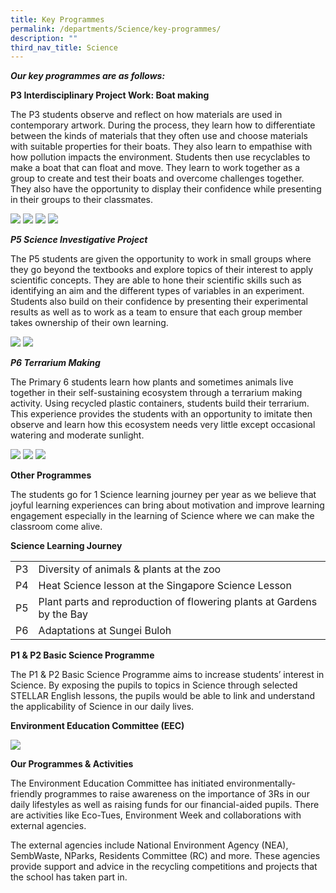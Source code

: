 ```yaml
---
title: Key Programmes
permalink: /departments/Science/key-programmes/
description: ""
third_nav_title: Science
---
```

_**Our key programmes are as follows:**_

  

**P3 Interdisciplinary Project Work: Boat making**

The P3 students observe and reflect on how materials are used in contemporary artwork. During the process, they learn how to differentiate between the kinds of materials that they often use and choose materials with suitable properties for their boats. They also learn to empathise with how pollution impacts the environment. Students then use recyclables to make a boat that can float and move. They learn to work together as a group to create and test their boats and overcome challenges together. They also have the opportunity to display their confidence while presenting in their groups to their classmates.

![](/images/DepartmentsSubPage/ScienceDepartment2022/boatmaking1.jpg)
![](/images/DepartmentsSubPage/ScienceDepartment2022/boatmaking2.jpg)
![](/images/DepartmentsSubPage/ScienceDepartment2022/boatmaking3.jpg)
![](/images/DepartmentsSubPage/ScienceDepartment2022/boatmaking4.jpg)

		 
**_P5 Science Investigative Project_**

The P5 students are given the opportunity to work in small groups where they go beyond the textbooks and explore topics of their interest to apply scientific concepts. They are able to hone their scientific skills such as identifying an aim and the different types of variables in an experiment. Students also build on their confidence by presenting their experimental results as well as to work as a team to ensure that each group member takes ownership of their own learning.

![](/images/DepartmentsSubPage/ScienceDepartment2022/boatmaking5.png)
![](/images/DepartmentsSubPage/ScienceDepartment2022/boatmaking6.png)

		 
**_P6 Terrarium Making_**  

The Primary 6 students learn how plants and sometimes animals live together in their self-sustaining ecosystem through a terrarium making activity. Using recycled plastic containers, students build their terrarium. This experience provides the students with an opportunity to imitate then observe and learn how this ecosystem needs very little except occasional watering and moderate sunlight.

![](/images/DepartmentsSubPage/ScienceDepartment2022/terr1.jpg)
![](/images/DepartmentsSubPage/ScienceDepartment2022/terr2.jpg)
![](/images/DepartmentsSubPage/ScienceDepartment2022/terr3.jpg)

		 
**Other Programmes**

The students go for 1 Science learning journey per year as we believe that joyful learning experiences can bring about motivation and improve learning engagement especially in the learning of Science where we can make the classroom come alive.

**Science Learning Journey**

|  |  | 
| -------- | -------- | 
| P3     | Diversity of animals & plants at the zoo     | 
| P4 | Heat Science lesson at the Singapore Science Lesson
| P5 | Plant parts and reproduction of flowering plants at Gardens by the Bay
| P6 | Adaptations at Sungei Buloh

**P1 & P2 Basic Science Programme**

The P1 & P2 Basic Science Programme aims to increase students’ interest in Science. By exposing the pupils to topics in Science through selected STELLAR English lessons, the pupils would be able to link and understand the applicability of Science in our daily lives.

**Environment Education Committee (EEC)**

![](/images/DepartmentsSubPage/ScienceDepartment2022/eec.png)

		 

**Our Programmes & Activities**

The Environment Education Committee has initiated environmentally-friendly programmes to raise awareness on the importance of 3Rs in our daily lifestyles as well as raising funds for our financial-aided pupils. There are activities like Eco-Tues, Environment Week and collaborations with external agencies.

  

The external agencies include National Environment Agency (NEA), SembWaste, NParks, Residents Committee (RC) and more. These agencies provide support and advice in the recycling competitions and projects that the school has taken part in.